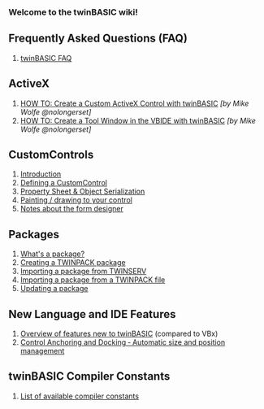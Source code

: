 ### Welcome to the twinBASIC wiki!

## Frequently Asked Questions (FAQ)

1. [twinBASIC FAQ](twinBASIC-Frequently-Asked-Questions-(FAQs))

## ActiveX
1. [HOW TO: Create a Custom ActiveX Control with twinBASIC](https://nolongerset.com/create-activex-control-with-twinbasic/) _[by Mike Wolfe @nolongerset]_
2. [HOW TO: Create a Tool Window in the VBIDE with twinBASIC](https://nolongerset.com/create-a-vbe-addin-with-twinbasic/) _[by Mike Wolfe @nolongerset]_

## CustomControls
1. [Introduction](https://github.com/WaynePhillipsEA/twinbasic/wiki/twinBASIC-CustomControls-Introduction)
2. [Defining a CustomControl](twinBASIC---CustomControls---Defining-a-CustomControl)
3. [Property Sheet & Object Serialization](twinBASIC---CustomControls---Property-Sheet-&-Object-Serialization)
4. [Painting / drawing to your control](twinBASIC---CustomControls---Painting---drawing-to-your-control)
5. [Notes about the form designer](twinBASIC---CustomControls---Notes-about-the-form-designer)

## Packages
1. [What's a package?](twinBASIC-Packages-What-is-a-package)
2. [Creating a TWINPACK package](twinBASIC-Packages-Creating-a-TWINPACK-package)
3. [Importing a package from TWINSERV](twinBASIC-Packages-Importing-a-package-from-TWINSERV)
4. [Importing a package from a TWINPACK file](twinBASIC-Packages-Importing-a-package-from-a-TWINPACK-file)
5. [Updating a package](twinBASIC-Packages-Updating-a-package)

<!-- ## WebView2
1. [Getting Started](twinBASIC-WebView2-Getting-Started)
2. [Customize the UserDataFolder](twinBASIC-WebView2-Customize-The-UserDataFolder)
3. [Information about re-entrancy](twinBASIC-WebView2-Information-about-re-entrancy) -->

## New Language and IDE Features
1. [Overview of features new to twinBASIC](twinBASIC-Features-1) (compared to VBx)
2. [Control Anchoring and Docking ‐ Automatic size and position management](Control-Anchoring-and-Docking-%E2%80%90-Automatic-size-and-position-management)

## twinBASIC Compiler Constants
1. [List of available compiler constants](twinBASIC-Compiler-Constants)